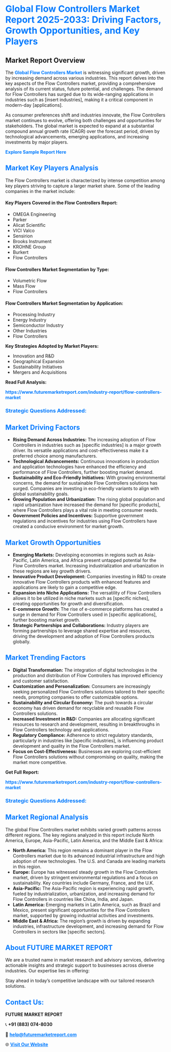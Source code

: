 <h1 style="color: #007BFF;">Global Flow Controllers Market Report 2025-2033: Driving Factors, Growth Opportunities, and Key Players</h1>

<section id="overview">
<h2>Market Report Overview</h2>
<p>The <a href="https://www.futuremarketreport.com/industry-report/flow-controllers-market" style="color: #007BFF; text-decoration: none;"><strong>Global Flow Controllers Market</strong></a> is witnessing significant growth, driven by increasing demand across various industries. This report delves into the key aspects of the Flow Controllers market, providing a comprehensive analysis of its current status, future potential, and challenges. The demand for Flow Controllers has surged due to its wide-ranging applications in industries such as [insert industries], making it a critical component in modern-day [applications].</p>
<p>As consumer preferences shift and industries innovate, the Flow Controllers market continues to evolve, offering both challenges and opportunities for stakeholders. The global market is expected to expand at a substantial compound annual growth rate (CAGR) over the forecast period, driven by technological advancements, emerging applications, and increasing investments by major players.</p>
</section>

<section id="overview">
<p><a href="https://www.futuremarketreport.com/request-sample/reportId=110376" style="color: #007BFF; text-decoration: none;"><strong>Explore Sample Report Here</strong></a></p>
</section>

<section id="key-players">
<h2 style="color: #007BFF;">Market Key Players Analysis</h2>
<p>The Flow Controllers market is characterized by intense competition among key players striving to capture a larger market share. Some of the leading companies in the market include:</p>
<h4>Key Players Covered in the Flow Controllers Report:</h4>
<ul><li>OMEGA Engineering</li><li>Parker</li><li>Alicat Scientific</li><li>VICI Valco</li><li>Sensirion</li><li>Brooks Instrument</li><li>KROHNE Group</li><li>Burkert</li><li>Flow Controllers</li></ul>
<h4>Flow Controllers Market Segmentation by Type:</h4>
<ul><li>Volumetric Flow</li><li>Mass Flow</li><li>Flow Controllers</li></ul>

<h4>Flow Controllers Market Segmentation by Application:</h4>
<ul><li>Processing Industry</li><li>Energy Industry</li><li>Semiconductor Industry</li><li>Other Industries</li><li>Flow Controllers</li></ul>
<p><strong>Key Strategies Adopted by Market Players:</strong></p>
<ul>
<li>Innovation and R&D</li>
<li>Geographical Expansion</li>
<li>Sustainability Initiatives</li>
<li>Mergers and Acquisitions</li>
</ul>
</section>

<section>
<p><strong>Read Full Analysis: </strong></p><a href="https://www.futuremarketreport.com/industry-report/flow-controllers-market" style="color: #007BFF; text-decoration: none;"><strong>https://www.futuremarketreport.com/industry-report/flow-controllers-market</strong></a>
<h3 style="color: #007BFF;">Strategic Questions Addressed:</h3>
</section>

<section id="driving-factors">
<h2 style="color: #007BFF;">Market Driving Factors</h2>
<ul>
<li><strong>Rising Demand Across Industries:</strong> The increasing adoption of Flow Controllers in industries such as [specific industries] is a major growth driver. Its versatile applications and cost-effectiveness make it a preferred choice among manufacturers.</li>
<li><strong>Technological Advancements:</strong> Continuous innovations in production and application technologies have enhanced the efficiency and performance of Flow Controllers, further boosting market demand.</li>
<li><strong>Sustainability and Eco-Friendly Initiatives:</strong> With growing environmental concerns, the demand for sustainable Flow Controllers solutions has surged. Companies are investing in eco-friendly variants to align with global sustainability goals.</li>
<li><strong>Growing Population and Urbanization:</strong> The rising global population and rapid urbanization have increased the demand for [specific products], where Flow Controllers plays a vital role in meeting consumer needs.</li>
<li><strong>Government Policies and Incentives:</strong> Supportive government regulations and incentives for industries using Flow Controllers have created a conducive environment for market growth.</li>
</ul>
</section>

<section id="growth-opportunities">
<h2 style="color: #007BFF;">Market Growth Opportunities</h2>
<ul>
<li><strong>Emerging Markets:</strong> Developing economies in regions such as Asia-Pacific, Latin America, and Africa present untapped potential for the Flow Controllers market. Increasing industrialization and urbanization in these regions are key growth drivers.</li>
<li><strong>Innovative Product Development:</strong> Companies investing in R&D to create innovative Flow Controllers products with enhanced features and applications are likely to gain a competitive edge.</li>
<li><strong>Expansion into Niche Applications:</strong> The versatility of Flow Controllers allows it to be utilized in niche markets such as [specific niches], creating opportunities for growth and diversification.</li>
<li><strong>E-commerce Growth:</strong> The rise of e-commerce platforms has created a surge in demand for Flow Controllers used in [specific applications], further boosting market growth.</li>
<li><strong>Strategic Partnerships and Collaborations:</strong> Industry players are forming partnerships to leverage shared expertise and resources, driving the development and adoption of Flow Controllers products globally.</li>
</ul>
</section>

<section id="trending-factors">
<h2 style="color: #007BFF;">Market Trending Factors</h2>
<ul>
<li><strong>Digital Transformation:</strong> The integration of digital technologies in the production and distribution of Flow Controllers has improved efficiency and customer satisfaction.</li>
<li><strong>Customization and Personalization:</strong> Consumers are increasingly seeking personalized Flow Controllers solutions tailored to their specific needs, prompting companies to offer customizable options.</li>
<li><strong>Sustainability and Circular Economy:</strong> The push towards a circular economy has driven demand for recyclable and reusable Flow Controllers solutions.</li>
<li><strong>Increased Investment in R&D:</strong> Companies are allocating significant resources to research and development, resulting in breakthroughs in Flow Controllers technology and applications.</li>
<li><strong>Regulatory Compliance:</strong> Adherence to strict regulatory standards, particularly in industries like [specific industries], is influencing product development and quality in the Flow Controllers market.</li>
<li><strong>Focus on Cost-Effectiveness:</strong> Businesses are exploring cost-efficient Flow Controllers solutions without compromising on quality, making the market more competitive.</li>
</ul>
</section>

<section>
<p><strong>Get Full Report: </strong></p><a href="https://www.futuremarketreport.com/industry-report/flow-controllers-market" style="color: #007BFF; text-decoration: none;"><strong>https://www.futuremarketreport.com/industry-report/flow-controllers-market</strong></a>
<h3 style="color: #007BFF;">Strategic Questions Addressed:</h3>
</section>


<section id="regional-analysis">
<h2 style="color: #007BFF;">Market Regional Analysis</h2>
<p>The global Flow Controllers market exhibits varied growth patterns across different regions. The key regions analyzed in this report include North America, Europe, Asia-Pacific, Latin America, and the Middle East & Africa:</p>
<ul>
<li><strong>North America:</strong> This region remains a dominant player in the Flow Controllers market due to its advanced industrial infrastructure and high adoption of new technologies. The U.S. and Canada are leading markets in this region.</li>
<li><strong>Europe:</strong> Europe has witnessed steady growth in the Flow Controllers market, driven by stringent environmental regulations and a focus on sustainability. Key countries include Germany, France, and the U.K.</li>
<li><strong>Asia-Pacific:</strong> The Asia-Pacific region is experiencing rapid growth, fueled by industrialization, urbanization, and increasing demand for Flow Controllers in countries like China, India, and Japan.</li>
<li><strong>Latin America:</strong> Emerging markets in Latin America, such as Brazil and Mexico, present significant opportunities for the Flow Controllers market, supported by growing industrial activities and investments.</li>
<li><strong>Middle East & Africa:</strong> The region’s growth is driven by expanding industries, infrastructure development, and increasing demand for Flow Controllers in sectors like [specific sectors].</li>
</ul>
</section>

<footer>
<h2 style="color: #007BFF;">About FUTURE MARKET REPORT</h2>
<p>We are a trusted name in market research and advisory services, delivering actionable insights and strategic support to businesses across diverse industries. Our expertise lies in offering:</p>

<p>Stay ahead in today’s competitive landscape with our tailored research solutions.</p>

<h2 style="color: #007BFF;">Contact Us:</h2>
<p><strong>FUTURE MARKET REPORT</strong></p>
<p>📞 <strong>+91 (883) 074-8030</strong></p>
<p>📧 <strong><a href="mailto:help@futuremarketreport.com" style="color: #007BFF;">help@futuremarketreport.com</a></strong></p>
<p>🌐 <strong><a href="https://www.futuremarketreport.com/" style="color: #007BFF;">Visit Our Website</a></strong></p>
</footer>